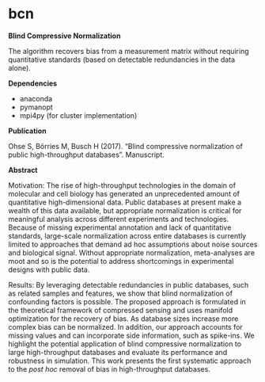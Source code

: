 # bcn
**Blind Compressive Normalization**

The algorithm recovers bias from a measurement matrix without requiring quantitative standards (based on detectable redundancies in the data alone).

**Dependencies**

- anaconda
- pymanopt
- mpi4py (for cluster implementation)

**Publication**

Ohse S, Börries M, Busch H (2017). “Blind compressive normalization of public high-throughput databases”. Manuscript.

**Abstract**

Motivation: The rise of high-throughput technologies in the domain of molecular and cell biology has generated an unprecedented amount of quantitative high-dimensional data. Public databases at present make a wealth of this data available, but appropriate normalization is critical for meaningful analysis across different experiments and technologies. Because of missing experimental annotation and lack of quantitative standards, large-scale normalization across entire databases is currently limited to approaches that demand ad hoc assumptions about noise sources and biological signal. Without appropriate normalization, meta-analyses are moot and so is the potential to address shortcomings in experimental designs with public data.

Results: By leveraging detectable redundancies in public databases, such as related samples and features, we show that blind normalization of confounding factors is possible. The proposed approach is formulated in the theoretical framework of compressed sensing and uses manifold optimization for the recovery of bias. As database sizes increase more complex bias can be normalized. In addition, our approach accounts for missing values and can incorporate side information, such as spike-ins. We highlight the potential application of blind compressive normalization to large high-throughput databases and evaluate its performance and robustness in simulation. This work presents the first systematic approach to the *post hoc* removal of bias in high-throughput databases.
